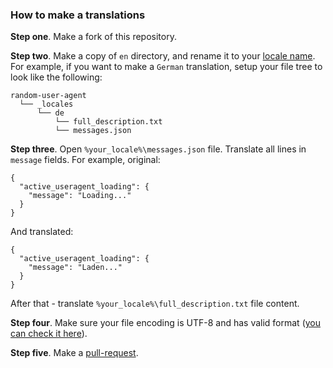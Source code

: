 ### How to make a translations

**Step one**. Make a fork of this repository.

**Step two**. Make a copy of `en` directory, and rename it to your [locale name](https://developer.chrome.com/webstore/i18n?csw=1#localeTable). For example, if you want to make a `German` translation, setup your file tree to look like the following:
```
random-user-agent
  └── _locales
      └── de
          └── full_description.txt
          └── messages.json
```

**Step three**. Open `%your_locale%\messages.json` file. Translate all lines in `message` fields. For example, original:
```
{
  "active_useragent_loading": {
    "message": "Loading..."
  }
}
```
And translated:
```
{
  "active_useragent_loading": {
    "message": "Laden..."
  }
}
```
After that - translate `%your_locale%\full_description.txt` file content.

**Step four**. Make sure your file encoding is UTF-8 and has valid format ([you can check it here](http://jsonlint.com/)).

**Step five**. Make a [pull-request](https://github.com/tarampampam/random-user-agent/compare).
